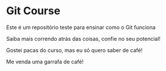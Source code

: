 # Git Course

Este é um repositório teste para ensinar como o Git funciona

Saiba mais correndo atrás das coisas, confie no seu potencial!

Gostei pacas do curso, mas eu só quero saber de café!

Me venda uma garrafa de café!
